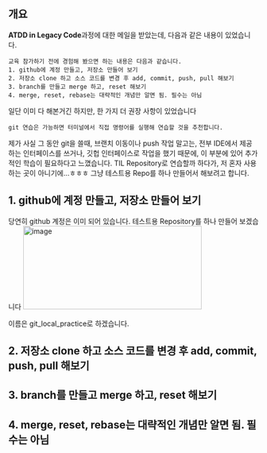 ## 개요

**ATDD in Legacy Code**과정에 대한 메일을 받았는데, 다음과 같은 내용이 있었습니다.

```text
교육 참가하기 전에 경험해 봤으면 하는 내용은 다음과 같습니다.
1. github에 계정 만들고, 저장소 만들어 보기
2. 저장소 clone 하고 소스 코드를 변경 후 add, commit, push, pull 해보기
3. branch를 만들고 merge 하고, reset 해보기
4. merge, reset, rebase는 대략적인 개념만 알면 됨. 필수는 아님
```

일단 이미 다 해본거긴 하지만, 한 가지 더 권장 사항이 있었습니다

```
git 연습은 가능하면 터미널에서 직접 명령어를 실행해 연습할 것을 추천합니다.
```

제가 사실 그 동안 git을 쓸때, 브랜치 이동이나 push 작업 말고는, 전부 IDE에서 제공하는 인터페이스를 쓰거나, 깃헙 인터페이스로 작업을 했기 때문에, 이 부분에 있어 추가적인 학습이 필요하다고 느꼈습니다.
TIL Repository로 연습할까 하다가, 저 혼자 사용하는 곳이 아니기에...ㅎㅎㅎ 그냥 테스트용 Repo를 하나 만들어서 해보려고 합니다.

## 1. github에 계정 만들고, 저장소 만들어 보기

당연히 github 계정은 이미 되어 있습니다. 테스트용 Repository를 하나 만들어 보겠습니다
<img width="359" height="168" alt="image" src="https://github.com/user-attachments/assets/1d539eba-9183-43b3-8fcb-e8bb01c97b95" />

이름은 git_local_practice로 하겠습니다.


## 2. 저장소 clone 하고 소스 코드를 변경 후 add, commit, push, pull 해보기

## 3. branch를 만들고 merge 하고, reset 해보기

## 4. merge, reset, rebase는 대략적인 개념만 알면 됨. 필수는 아님
